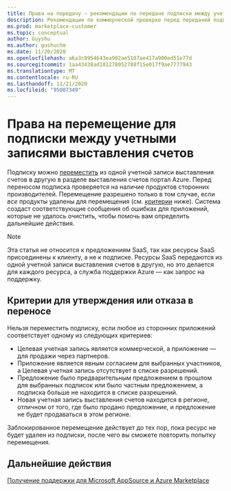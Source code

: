 ```yaml
---
title: Права на передачу — рекомендации по передаче подписки между учетными записями выставления счетов, Azure Marketplace
description: Рекомендации по коммерческой проверке перед передачей подписки между учетными записями выставления счетов в портал Azure.
ms.prod: marketplace-customer
ms.topic: conceptual
author: Guyshu
ms.author: gushuchm
ms.date: 11/20/2020
ms.openlocfilehash: a6a3c8954643ea982ae5107ae417a900ed51e77d
ms.sourcegitcommit: 1aa43438ad181278052788f15e017f9ae7777943
ms.translationtype: MT
ms.contentlocale: ru-RU
ms.lasthandoff: 11/21/2020
ms.locfileid: "95007349"
---
```

# <a name="transfer-eligibility-for-a-subscription-between-billing-accounts"></a>Права на перемещение для подписки между учетными записями выставления счетов

Подписку можно [переместить](/azure/cost-management-billing/understand/subscription-transfer) из одной учетной записи выставления счетов в другую в разделе выставления счетов портал Azure. Перед переносом подписка проверяется на наличие продуктов сторонних производителей. Перемещение разрешено только в том случае, если *все* продукты удалены для перемещения (см. [критерии](#criteria-for-transfer-approval-or-denial) ниже). Система создаст соответствующие сообщения об ошибках для приложений, которые не удалось очистить, чтобы помочь вам определить дальнейшие действия.

> [!NOTE]
> Эта статья не относится к предложениям SaaS, так как ресурсы SaaS присоединены к клиенту, а не к подписке. Ресурсы SaaS передаются из одной учетной записи выставления счетов в другую, но это делается для каждого ресурса, а служба поддержки Azure — как запрос на поддержку.

## <a name="criteria-for-transfer-approval-or-denial"></a>Критерии для утверждения или отказа в переносе

Нельзя переместить подписку, если любое из сторонних приложений соответствует одному из следующих критериев:

- Целевая учетная запись является коммерческой, а приложение — для продажи через партнеров.
- Приложение является явным согласием для выбранных участников, а Целевая учетная запись отсутствует в списке разрешений.
- Предложение было предварительным предложением в прошлом для выбранных подписок или было частным предложением, а подписка больше не находится в списке разрешений.
- Новая учетная запись выставления счетов находится в регионе, отличном от того, где было продано предложение, и предложение не будет продаваться в этом регионе.

Заблокированное перемещение действует до тех пор, пока ресурс не будет удален из подписки, после чего вы сможете повторить попытку перемещения.

## <a name="next-steps"></a>Дальнейшие действия

[Получение поддержки для Microsoft AppSource и Azure Marketplace](get-support.md)

